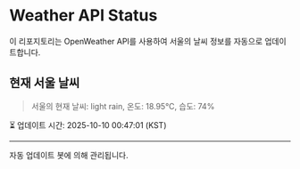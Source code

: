 
# Weather API Status

이 리포지토리는 OpenWeather API를 사용하여 서울의 날씨 정보를 자동으로 업데이트합니다.

## 현재 서울 날씨
> 서울의 현재 날씨: light rain, 온도: 18.95°C, 습도: 74%

⏳ 업데이트 시간: 2025-10-10 00:47:01 (KST)

---
자동 업데이트 봇에 의해 관리됩니다.
